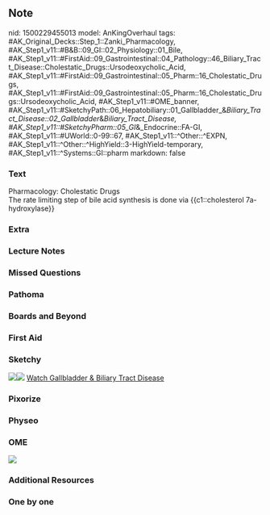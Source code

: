 ## Note
nid: 1500229455013
model: AnKingOverhaul
tags: #AK_Original_Decks::Step_1::Zanki_Pharmacology, #AK_Step1_v11::#B&B::09_GI::02_Physiology::01_Bile, #AK_Step1_v11::#FirstAid::09_Gastrointestinal::04_Pathology::46_Biliary_Tract_Disease::Cholestatic_Drugs::Ursodeoxycholic_Acid, #AK_Step1_v11::#FirstAid::09_Gastrointestinal::05_Pharm::16_Cholestatic_Drugs, #AK_Step1_v11::#FirstAid::09_Gastrointestinal::05_Pharm::16_Cholestatic_Drugs::Ursodeoxycholic_Acid, #AK_Step1_v11::#OME_banner, #AK_Step1_v11::#SketchyPath::06_Hepatobiliary::01_Gallbladder_&_Biliary_Tract_Disease::02_Gallbladder_&_Biliary_Tract_Disease, #AK_Step1_v11::#SketchyPharm::05_GI_&_Endocrine::FA-GI, #AK_Step1_v11::#UWorld::0-99::67, #AK_Step1_v11::^Other::^EXPN, #AK_Step1_v11::^Other::^HighYield::3-HighYield-temporary, #AK_Step1_v11::^Systems::GI::pharm
markdown: false

### Text
<div>
  <div>
    Pharmacology: Cholestatic Drugs
  </div>
</div>
<div>
  The rate limiting step of bile acid synthesis is done via
  {{c1::cholesterol 7a-hydroxylase}}
</div>

### Extra


### Lecture Notes


### Missed Questions


### Pathoma


### Boards and Beyond


### First Aid


### Sketchy
<img src="7-alpha-hydroxylase_1566160514431.jpg"><img src=
"Zoverall%20picture%20(58)_1566160514431.JPG"> <a href=
"https://dashboard.sketchy.com/study/medical/courses/medical-pathophysiology/units/medical-pediatrics-hepatobiliary/videos/medical-pathophysiology-hepatobiliary-gallbladder-and-biliary-tract-disease-gallbladder-and-biliary-tract-disease?utm_source=anki&utm_medium=partnership&utm_campaign=february_update&utm_content=medical">
Watch Gallbladder & Biliary Tract Disease</a>

### Pixorize


### Physeo


### OME
<div class="ome-widget">
  <a href="https://onlinemeded.org?ref=anki"><img src=
  "_OME_AnkiFlashcards_General_3.png"></a>
</div>

### Additional Resources


### One by one

